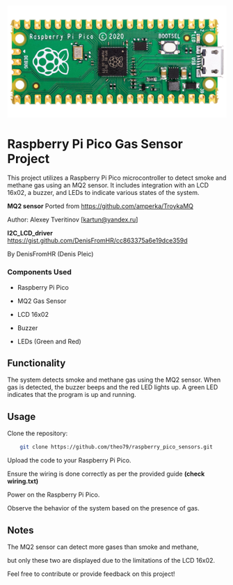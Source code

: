 ![Raspberry Pi Pico Gas Sensor Project](rpi_pico.jpg)

# Raspberry Pi Pico Gas Sensor Project

This project utilizes a Raspberry Pi Pico microcontroller to detect smoke and methane gas using an MQ2 sensor. It includes integration with an LCD 16x02, a buzzer, and LEDs to indicate various states of the system.

**MQ2 sensor**  Ported from https://github.com/amperka/TroykaMQ
    
 Author: Alexey Tveritinov [kartun@yandex.ru]

**I2C_LCD_driver**
https://gist.github.com/DenisFromHR/cc863375a6e19dce359d

By DenisFromHR (Denis Pleic)

### Components Used

* Raspberry Pi Pico

* MQ2 Gas Sensor

* LCD 16x02

* Buzzer

* LEDs (Green and Red)

## Functionality

The system detects smoke and methane gas using the MQ2 sensor.
When gas is detected, the buzzer beeps and the red LED lights up.
A green LED indicates that the program is up and running.

## Usage

Clone the repository:

```bash
    git clone https://github.com/theo79/raspberry_pico_sensors.git
```

Upload the code to your Raspberry Pi Pico.

Ensure the wiring is done correctly as per the provided guide 
**(check wiring.txt)**

Power on the Raspberry Pi Pico.

Observe the behavior of the system based on the presence of gas.

## Notes
The MQ2 sensor can detect more gases than smoke and methane, 
 
but only these two are displayed due to the limitations of the LCD 16x02.

Feel free to contribute or provide feedback on this project!

